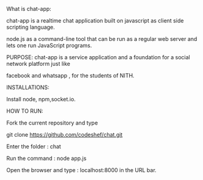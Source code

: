 What is chat-app:

chat-app is a realtime chat application built on javascript as client side scripting language. 

node.js as a command-line tool that can be run as a regular web server and lets one run JavaScript programs.



PURPOSE: chat-app is a service application and a foundation for a social network platform just like

facebook and whatsapp , for the students of NITH.



INSTALLATIONS:

Install node, npm,socket.io.


HOW TO RUN:


Fork the current repository and type 


git clone https://github.com/codeshef/chat.git


Enter the folder : chat


Run the command : node app.js


Open the browser and type : localhost:8000 in the URL bar.
